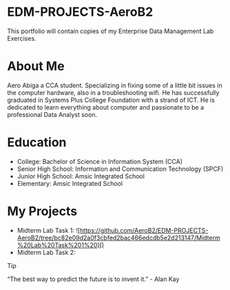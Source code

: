 # EDM-PROJECTS-AeroB2 
This portfolio will contain copies of my Enterprise Data Management Lab Exercises.
# About Me 
Aero Abiga a CCA student. Specializing in fixing some of a little bit issues in the computer hardware, also in a troubleshooting wifi. He has successfully graduated in Systems Plus College Foundation with a strand of ICT. He is dedicated to learn everything about computer and passionate to be a professional Data Analyst soon.
# Education
- College: Bachelor of Science in Information System (CCA)
- Senior High School: Information and Communication Technology (SPCF)
- Junior High School: Amsic Integrated School
- Elementary: Amsic Integrated School
# My Projects
- Midterm Lab Task 1: ![https://github.com/AeroB2/EDM-PROJECTS-AeroB2/tree/bc82e09d2a0f3cbfed2bac466edcdb5e2d213147/Midterm%20Lab%20Task%201%20]()
- Midterm Lab Task 2: 

> [!TIP]
“The best way to predict the future is to invent it.” - Alan Kay

